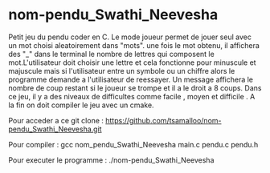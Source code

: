 # nom-pendu_Swathi_Neevesha
Petit jeu du pendu coder en C.
Le mode joueur permet de jouer seul avec un mot choisi aleatoirement dans "mots". une fois le mot obtenu, il affichera des "_" dans le terminal le nombre de lettres qui composent le mot.L'utilisateur doit choisir une lettre et cela fonctionne pour minuscule et majuscule mais si l'utilisateur entre un symbole ou un chiffre alors le programme demande a l'utilisateur de reessayer.
Un message affichera  le nombre de coup restant si le joueur se trompe et il  a le droit a 8 coups.
Dans ce jeu, il y a des niveaux de difficultes comme facile , moyen et difficile .
A la fin on doit compiler le jeu avec un cmake. 


Pour acceder a ce git clone : https://github.com/tsamalloo/nom-pendu_Swathi_Neevesha.git


Pour compiler : gcc nom_pendu_Swathi_Neevesha main.c pendu.c pendu.h


Pour executer le programme  : ./nom-pendu_Swathi_Neevesha
